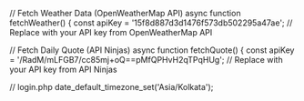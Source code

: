 // Fetch Weather Data (OpenWeatherMap API)
async function fetchWeather() {
    const apiKey = '15f8d887d3d1476f573db502295a47ae';   // Replace with your API key from OpenWeatherMap API

// Fetch Daily Quote (API Ninjas)
async function fetchQuote() {
    const apiKey = '/RadM/mLFGB7/cc85mj+oQ==pMfQPHvH2qTPqHUg';  // Replace with your API key from API Ninjas

// login.php
date_default_timezone_set('Asia/Kolkata');